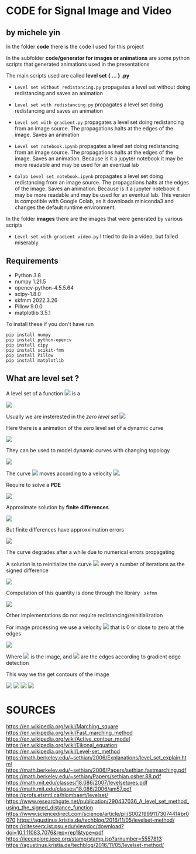# CODE for Signal Image and Video
## by michele yin

In the folder **code** there is the code I used for this project

In the subfolder **code/generator for images or animations** are some python scripts that generated animations used in the presentations

The main scripts used are called **level set { ... } .py**

- ```Level set without redistancing.py``` propagates a level set without doing redistancing and saves an animation

- ```Level set with redistancing.py``` propagates a level set doing redistancing and saves an animation

- ```Level set with gradient.py``` propagates a level set doing redistancing from an image source. The propagations halts at the edges of the image. Saves an animation

- ```Level set notebook.ipynb``` propagates a level set doing redistancing from an image source. The propagations halts at the edges of the image. Saves an animation. Because is it a jupyter notebook it may be more readable and may be used for an eventual lab
  
- ```Colab Level set notebook.ipynb``` propagates a level set doing redistancing from an image source. The propagations halts at the edges of the image. Saves an animation. Because is it a jupyter notebook it may be more readable and may be used for an eventual lab. This version is compatible with Google Colab, as it downloads miniconda3 and changes the default runtime environment. 

In the folder **images** there are the images that were generated by various scripts

- ```Level set with gradient video.py``` I tried to do in a video, but failed miserably
## Requirements

- Python 3.8
- numpy 1.21.5
- opencv-python-4.5.5.64
- scipy-1.8.0
- skfmm 2022.3.26
- Pillow 9.0.0
- matplotlib 3.5.1

To install these if you don't have run
```
pip install numpy
pip install python-opencv
pip install cipy
pip install scikit-fmm
pip install Pillow
pip install matplotlib
```
## What are level set ?

A level set of a function <img src="https://render.githubusercontent.com/render/math?math=\phi"> is a 

<img src="https://render.githubusercontent.com/render/math?math=\{(x,y): \phi (x,y) = c\}">


Usually we are insterested in the *zero level set* <img src="https://render.githubusercontent.com/render/math?math=\{(x,y): \phi (x,y) = 0\}">

Here there is a animation of the zero level set of a dynamic curve

<img src="images\circle expanding\out.gif" />

They can be used to model dynamic curves with changing topology

<img src="images\two circles\out.gif" />

The curve <img src="https://render.githubusercontent.com/render/math?math=\phi"> moves according to a velocity <img src="https://render.githubusercontent.com/render/math?math=F">.

Require to solve a **PDE**

<img src="https://render.githubusercontent.com/render/math?math=\frac{ \partial\phi}{\partial t} = F||\nabla \phi||">

Approximate solution by **finite differences**

<img src="https://render.githubusercontent.com/render/math?math=\phi(x,y,t+\Delta t) = \phi(x,y,t) - \Delta t F||\nabla\phi||">

But finite differences have approxximation errors

<img src="images\level set without redistancing\out.gif" />

The curve degrades after a while due to numerical errors propagating

A solution is to reinitialize the curve <img src="https://render.githubusercontent.com/render/math?math=\phi"> every a number of iterations as the signed difference

<img src="https://render.githubusercontent.com/render/math?math=\phi = sign(\phi)(1 - ||\nabla\phi||)">

Computation of this quantity is done through the library <code> skfmm </code>

<img src="images\level set redistancing\out.gif" />

Other implementations do not require redistancing/reinitialization

For image processing we use a velocity <img src="https://render.githubusercontent.com/render/math?math=F"> that is 0 or close to zero at the edges

<img src="https://render.githubusercontent.com/render/math?math=F=\frac{1}{ 1 %2B ||\nabla I||}">

Where <img src="https://render.githubusercontent.com/render/math?math=I"> is the image, and <img src="https://render.githubusercontent.com/render/math?math=\nabla I"> are the edges according to gradient edge detection

This way we the get contours of the image

<img src="images\test images\water_coins.jpg" />

<img src="images\water coins\out.gif" />

<img src="images\lenna\out.gif" />

<img src="images\brain tumor\out.gif" />

# SOURCES

https://en.wikipedia.org/wiki/Marching_square
https://en.wikipedia.org/wiki/Fast_marching_method
https://en.wikipedia.org/wiki/Active_contour_model
https://en.wikipedia.org/wiki/Eikonal_equation
https://en.wikipedia.org/wiki/Level-set_method
https://math.berkeley.edu/~sethian/2006/Explanations/level_set_explain.html
https://math.berkeley.edu/~sethian/2006/Papers/sethian.fastmarching.pdf
https://math.berkeley.edu/~sethian/Papers/sethian.osher.88.pdf
https://math.mit.edu/classes/18.086/2007/levelsetpres.pdf
https://math.mit.edu/classes/18.086/2006/am57.pdf
https://profs.etsmtl.ca/hlombaert/levelset/
https://www.researchgate.net/publication/290437036_A_level_set_method_using_the_signed_distance_function
https://www.sciencedirect.com/science/article/pii/S0021999117307441#br0070
https://agustinus.kristia.de/techblog/2016/11/05/levelset-method/
https://citeseerx.ist.psu.edu/viewdoc/download?doi=10.1.11083.7076&rep=rep1&type=pdf
https://ieeexplore.ieee.org/stamp/stamp.jsp?arnumber=5557813
https://agustinus.kristia.de/techblog/2016/11/05/levelset-method/
